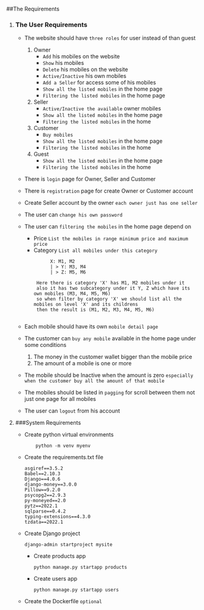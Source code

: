 ##The Requirements

1. ### The User Requirements

   - The website should have `three roles` for user instead of than guest
     1. Owner
         - `Add` his mobiles on the website
         - `Show` his mobiles
         - `Delete` his mobiles on the website
         - `Active/Inactive` his own mobiles
         - `Add a Seller` for access some of his mobiles 
         - `Show all the listed mobiles` in the home page
         - `Filtering the listed mobiles` in the home page
     2. Seller
         - `Active/Inactive the available` owner mobiles 
         - `Show all the listed mobiles` in the home page
         - `Filtering the listed mobiles` in the home 
     3. Customer 
         - `Buy mobiles` 
         - `Show all the listed mobiles` in the home page
         - `Filtering the listed mobiles` in the home
     4. Guest
        - `Show all the listed mobiles` in the home page
        - `Filtering the listed mobiles` in the home

   - There is `login` page for Owner, Seller and Customer
   - There is `registration` page for create Owner or Customer account
   - Create Seller account by the owner `each owner just has one seller`
   - The user can `change his own password`
   - The user can `filtering the mobiles` in the home page depend on
      - Price `List the mobiles in range minimum price and maximum price`
      - Category `List all mobiles under this category`
         ```
               X: M1, M2
               | > Y: M3, M4 
               | > Z: M5, M6
     
          Here there is category 'X' has M1, M2 mobiles under it
          also it has two subcategory under it Y, Z which have its own mobiles (M3, M4, M5, M6)
          so when filter by category 'X' we should list all the mobiles on level 'X' and its childrens
          then the result is (M1, M2, M3, M4, M5, M6)
            
         ```
   - Each mobile should have its own `mobile detail page`
   - The customer can `buy any mobile` available in the home page under some conditions
     1. The money in the customer wallet bigger than the mobile price
     2. The amount of a mobile is one or more 
   - The mobile should be Inactive when the amount is zero `especially when the customer buy all the amount of that mobile `
   - The mobiles should be listed in `pagging` for scroll between them not just one page for all mobiles
   - The user can `logout` from his account

2. ###System Requirements
   
   - Create python virtual environments
        ```
            python -m venv myenv
        ```
   - Create the requirements.txt file
        ```
        asgiref==3.5.2
        Babel==2.10.3
        Django==4.0.6
        django-money==3.0.0
        Pillow==9.2.0
        psycopg2==2.9.3
        py-moneyed==2.0
        pytz==2022.1
        sqlparse==0.4.2
        typing-extensions==4.3.0
        tzdata==2022.1
        ```
   - Create Django project
        ```
        django-admin startproject mysite
        ```
     - Create products app
        ```
        python manage.py startapp products
        ```
     - Create users app
        ```
        python manage.py startapp users
        ```
   - Create the Dockerfile `optional`



